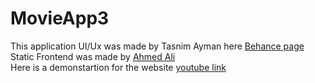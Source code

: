 # MovieApp3
This application UI/Ux was made by Tasnim Ayman here [Behance page](https://www.behance.net/tasnimayman)<br>
Static Frontend was made by [Ahmed Ali](https://github.com/AhmedHakki)<br>
Here is a demonstartion for the website [youtube link](https://youtu.be/qZxF2JHLGt0)
